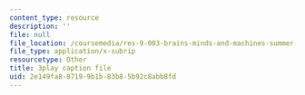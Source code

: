 ```yaml
---
content_type: resource
description: ''
file: null
file_location: /coursemedia/res-9-003-brains-minds-and-machines-summer-course-summer-2015/2e149fa887199b1b83b85b92c8abb8fd_2304746.srt
file_type: application/x-subrip
resourcetype: Other
title: 3play caption file
uid: 2e149fa8-8719-9b1b-83b8-5b92c8abb8fd
---
```

